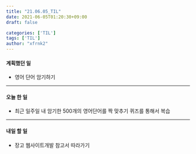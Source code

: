 ```yaml
---
title: "21.06.05_TIL"
date: 2021-06-05T01:20:30+09:00
draft: false

categories: ['TIL']
tags: ['TIL']
author: "xfrnk2"
---
```

#### 계획했던 일
+ 영어 단어 암기하기
---
#### 오늘 한 일
+ 최근 일주일 내 암기한 500개의 영어단어를 짝 맞추기 퀴즈를 통해서 복습

---   
#### 내일 할 일 
+ 장고 웹사이트개발 참고서 따라가기